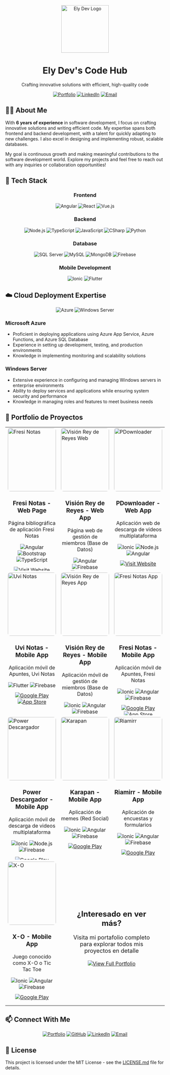 <div align="center">
    <img src="https://www.elydev.online/elydev.webp" alt="Ely Dev Logo" width="150" height="150">
    <h1>Ely Dev's Code Hub</h1>
    <p>Crafting innovative solutions with efficient, high-quality code</p>
    <p>
        <a href="https://www.elydev.online/"><img src="https://img.shields.io/badge/Portfolio-elydev.online-brightgreen?style=for-the-badge" alt="Portfolio"></a>
        <a href="https://www.linkedin.com/in/eliezer-rivera-8a33281a4/"><img src="https://img.shields.io/badge/LinkedIn-Gerson_Rivera-blue?style=for-the-badge&logo=linkedin" alt="LinkedIn"></a>
        <a href="mailto:elydeveloperhn@gmail.com"><img src="https://img.shields.io/badge/Email-elydeveloperhn@gmail.com-red?style=for-the-badge&logo=gmail" alt="Email"></a>
    </p>
</div>

## 👨‍💻 About Me

With **6 years of experience** in software development, I focus on crafting innovative solutions and writing efficient code. My expertise spans both frontend and backend development, with a talent for quickly adapting to new challenges. I also excel in designing and implementing robust, scalable databases.

My goal is continuous growth and making meaningful contributions to the software development world. Explore my projects and feel free to reach out with any inquiries or collaboration opportunities!

## 🚀 Tech Stack

<div align="center">

### Frontend
<p>
  <img src="https://img.shields.io/badge/-Angular-E41152?style=for-the-badge&logo=angular&logoColor=white" alt="Angular" />
  <img src="https://img.shields.io/badge/-React-09CBEE?style=for-the-badge&logo=React&logoColor=white" alt="React" />
  <img src="https://img.shields.io/badge/-Vue.js-44AF80?style=for-the-badge&logo=Vue.js&logoColor=white" alt="Vue.js" />
</p>

### Backend
<p>
  <img src="https://img.shields.io/badge/-Node.js-559846?style=for-the-badge&logo=Node.js&logoColor=white" alt="Node.js" />
  <img src="https://img.shields.io/badge/-TypeScript-2F68A6?style=for-the-badge&logo=TypeScript&logoColor=white" alt="TypeScript" />
  <img src="https://img.shields.io/badge/-JavaScript-E2CF51?style=for-the-badge&logo=JavaScript&logoColor=white" alt="JavaScript" />
  <img src="https://img.shields.io/badge/-CSharp-9673CA?style=for-the-badge&logo=CSharp&logoColor=white" alt="CSharp" />
  <img src="https://img.shields.io/badge/-Python-0A556A?style=for-the-badge&logo=Python&logoColor=white" alt="Python" />
</p>

### Database
<p>
  <img src="https://img.shields.io/badge/-SQL_Server-A4191E?style=for-the-badge&logo=microsoft-sql-server&logoColor=white" alt="SQL Server" />
  <img src="https://img.shields.io/badge/-MySQL-0A556A?style=for-the-badge&logo=MySQL&logoColor=white" alt="MySQL" />
  <img src="https://img.shields.io/badge/-MongoDB-4CAF50?style=for-the-badge&logo=mongodb&logoColor=white" alt="MongoDB" />
  <img src="https://img.shields.io/badge/-Firebase-EBBE42?style=for-the-badge&logo=firebase&logoColor=white" alt="Firebase" />
</p>

### Mobile Development
<p>
  <img src="https://img.shields.io/badge/-Ionic-2F68A6?style=for-the-badge&logo=Ionic&logoColor=white" alt="Ionic" />
  <img src="https://img.shields.io/badge/-Flutter-4ABBEB?style=for-the-badge&logo=Flutter&logoColor=white" alt="Flutter" />
</p>
</div>

## ☁️ Cloud Deployment Expertise

<div align="center">
<p>
  <img src="https://img.shields.io/badge/-Azure-2EA1E1?style=for-the-badge&logo=microsoftazure&logoColor=white" alt="Azure" />
  <img src="https://img.shields.io/badge/-Windows_Server-193389?style=for-the-badge&logo=microsoft&logoColor=white" alt="Windows Server" />
</p>
</div>

### Microsoft Azure
- Proficient in deploying applications using Azure App Service, Azure Functions, and Azure SQL Database
- Experience in setting up development, testing, and production environments
- Knowledge in implementing monitoring and scalability solutions

### Windows Server
- Extensive experience in configuring and managing Windows servers in enterprise environments
- Ability to deploy services and applications while ensuring system security and performance
- Knowledge in managing roles and features to meet business needs

## 📂 Portfolio de Proyectos

<div align="center">

<table>
<tbody>
  <!-- ROW 1 -->
  <tr>
    <td width="33%" valign="top">
      <div style="height: 450px; overflow: hidden;">
        <img src="https://www.elydev.online/projects/01.webp" alt="Fresi Notas" width="100%" height="200px" style="object-fit: cover; border-radius: 8px;">
        <h3 align="center">Fresi Notas - Web Page</h3>
        <p align="center">Página bibliográfica de aplicación Fresi Notas</p>
        <div align="center">
          <img src="https://img.shields.io/badge/-Angular-E41152?style=flat-square&logo=angular&logoColor=white" alt="Angular">
          <img src="https://img.shields.io/badge/-Bootstrap-7952B3?style=flat-square&logo=bootstrap&logoColor=white" alt="Bootstrap">
          <img src="https://img.shields.io/badge/-TypeScript-2F68A6?style=flat-square&logo=TypeScript&logoColor=white" alt="TypeScript">
        </div>
        <div align="center" style="margin-top: 12px;">
          <a href="https://fresi-page.web.app"><img src="https://img.shields.io/badge/-View_Website-4285F4?style=for-the-badge&logo=google-chrome&logoColor=white" alt="Visit Website"></a>
        </div>
      </div>
    </td>
    <td width="33%" valign="top">
      <div style="height: 450px; overflow: hidden;">
        <img src="https://www.elydev.online/projects/02.webp" alt="Visión Rey de Reyes Web" width="100%" height="200px" style="object-fit: cover; border-radius: 8px;">
        <h3 align="center">Visión Rey de Reyes - Web App</h3>
        <p align="center">Página web de gestión de miembros (Base de Datos)</p>
        <div align="center">
          <img src="https://img.shields.io/badge/-Angular-E41152?style=flat-square&logo=angular&logoColor=white" alt="Angular">
          <img src="https://img.shields.io/badge/-Firebase-EBBE42?style=flat-square&logo=firebase&logoColor=white" alt="Firebase">
          <img src="https://img.shields.io/badge/-Bootstrap-7952B3?style=flat-square&logo=bootstrap&logoColor=white" alt="Bootstrap">
        </div>
        <div align="center" style="margin-top: 12px;">
          <a href="https://afirmacion-70c45.web.app/"><img src="https://img.shields.io/badge/-View_Website-4285F4?style=for-the-badge&logo=google-chrome&logoColor=white" alt="Visit Website"></a>
        </div>
      </div>
    </td>
    <td width="33%" valign="top">
      <div style="height: 450px; overflow: hidden;">
        <img src="https://www.elydev.online/projects/08.webp" alt="PDownloader" width="100%" height="200px" style="object-fit: cover; border-radius: 8px;">
        <h3 align="center">PDownloader - Web App</h3>
        <p align="center">Aplicación web de descarga de videos multiplataforma</p>
        <div align="center">
          <img src="https://img.shields.io/badge/-Ionic-2F68A6?style=flat-square&logo=Ionic&logoColor=white" alt="Ionic">
          <img src="https://img.shields.io/badge/-Node.js-559846?style=flat-square&logo=Node.js&logoColor=white" alt="Node.js">
          <img src="https://img.shields.io/badge/-Angular-E41152?style=flat-square&logo=angular&logoColor=white" alt="Angular">
        </div>
        <div align="center" style="margin-top: 12px;">
          <a href="https://downloader-pin.web.app"><img src="https://img.shields.io/badge/-View_Website-4285F4?style=for-the-badge&logo=google-chrome&logoColor=white" alt="Visit Website"></a>
        </div>
      </div>
    </td>
  </tr>
  
  <!-- ROW 2 -->
  <tr>
    <td width="33%" valign="top">
      <div style="height: 450px; overflow: hidden;">
        <img src="https://www.elydev.online/projects/10.webp" alt="Uvi Notas" width="100%" height="200px" style="object-fit: cover; border-radius: 8px;">
        <h3 align="center">Uvi Notas - Mobile App</h3>
        <p align="center">Aplicación móvil de Apuntes, Uvi Notas</p>
        <div align="center">
          <img src="https://img.shields.io/badge/-Flutter-4ABBEB?style=flat-square&logo=Flutter&logoColor=white" alt="Flutter">
          <img src="https://img.shields.io/badge/-Firebase-EBBE42?style=flat-square&logo=firebase&logoColor=white" alt="Firebase">
        </div>
        <div align="center" style="margin-top: 12px;">
          <a href="https://play.google.com/store/apps/details?id=com.elydev.uvi_notas"><img src="https://img.shields.io/badge/-Google_Play-414141?style=for-the-badge&logo=google-play&logoColor=white" alt="Google Play"></a>
          <a href="https://apps.apple.com/ve/app/uvi-notas-bloc-de-notas/id6514274523"><img src="https://img.shields.io/badge/-App_Store-0D96F6?style=for-the-badge&logo=app-store&logoColor=white" alt="App Store"></a>
        </div>
      </div>
    </td>
    <td width="33%" valign="top">
      <div style="height: 450px; overflow: hidden;">
        <img src="https://www.elydev.online/projects/11.webp" alt="Visión Rey de Reyes App" width="100%" height="200px" style="object-fit: cover; border-radius: 8px;">
        <h3 align="center">Visión Rey de Reyes - Mobile App</h3>
        <p align="center">Aplicación móvil de gestión de miembros (Base de Datos)</p>
        <div align="center">
          <img src="https://img.shields.io/badge/-Ionic-2F68A6?style=flat-square&logo=Ionic&logoColor=white" alt="Ionic">
          <img src="https://img.shields.io/badge/-Angular-E41152?style=flat-square&logo=angular&logoColor=white" alt="Angular">
          <img src="https://img.shields.io/badge/-Firebase-EBBE42?style=flat-square&logo=firebase&logoColor=white" alt="Firebase">
        </div>
        <div align="center" style="margin-top: 12px;">
          <a href="https://play.google.com/store/apps/details?id=www.elydev.reydereyesvision"><img src="https://img.shields.io/badge/-Google_Play-414141?style=for-the-badge&logo=google-play&logoColor=white" alt="Google Play"></a>
          <a href="https://apps.apple.com/hn/app/visión-rey-de-reyes/id6742387446"><img src="https://img.shields.io/badge/-App_Store-0D96F6?style=for-the-badge&logo=app-store&logoColor=white" alt="App Store"></a>
        </div>
      </div>
    </td>
    <td width="33%" valign="top">
      <div style="height: 450px; overflow: hidden;">
        <img src="https://www.elydev.online/projects/03.webp" alt="Fresi Notas App" width="100%" height="200px" style="object-fit: cover; border-radius: 8px;">
        <h3 align="center">Fresi Notas - Mobile App</h3>
        <p align="center">Aplicación móvil de Apuntes, Fresi Notas</p>
        <div align="center">
          <img src="https://img.shields.io/badge/-Ionic-2F68A6?style=flat-square&logo=Ionic&logoColor=white" alt="Ionic">
          <img src="https://img.shields.io/badge/-Angular-E41152?style=flat-square&logo=angular&logoColor=white" alt="Angular">
          <img src="https://img.shields.io/badge/-Firebase-EBBE42?style=flat-square&logo=firebase&logoColor=white" alt="Firebase">
        </div>
        <div align="center" style="margin-top: 12px;">
          <a href="https://play.google.com/store/apps/details?id=elydev.fresinotas.app"><img src="https://img.shields.io/badge/-Google_Play-414141?style=for-the-badge&logo=google-play&logoColor=white" alt="Google Play"></a>
          <a href="https://apps.apple.com/ve/app/fresi-notas-bloc-de-notas/id6483685358"><img src="https://img.shields.io/badge/-App_Store-0D96F6?style=for-the-badge&logo=app-store&logoColor=white" alt="App Store"></a>
        </div>
      </div>
    </td>
  </tr>
  
  <!-- ROW 3 -->
  <tr>
    <td width="33%" valign="top">
      <div style="height: 450px; overflow: hidden;">
        <img src="https://www.elydev.online/projects/04.webp" alt="Power Descargador" width="100%" height="200px" style="object-fit: cover; border-radius: 8px;">
        <h3 align="center">Power Descargador - Mobile App</h3>
        <p align="center">Aplicación móvil de descarga de videos multiplataforma</p>
        <div align="center">
          <img src="https://img.shields.io/badge/-Ionic-2F68A6?style=flat-square&logo=Ionic&logoColor=white" alt="Ionic">
          <img src="https://img.shields.io/badge/-Node.js-559846?style=flat-square&logo=Node.js&logoColor=white" alt="Node.js">
          <img src="https://img.shields.io/badge/-Firebase-EBBE42?style=flat-square&logo=firebase&logoColor=white" alt="Firebase">
        </div>
        <div align="center" style="margin-top: 12px;">
          <a href="https://play.google.com/store/apps/details?id=elydev.pdownloader.app"><img src="https://img.shields.io/badge/-Google_Play-414141?style=for-the-badge&logo=google-play&logoColor=white" alt="Google Play"></a>
        </div>
      </div>
    </td>
    <td width="33%" valign="top">
      <div style="height: 450px; overflow: hidden;">
        <img src="https://www.elydev.online/projects/05.webp" alt="Karapan" width="100%" height="200px" style="object-fit: cover; border-radius: 8px;">
        <h3 align="center">Karapan - Mobile App</h3>
        <p align="center">Aplicación de memes (Red Social)</p>
        <div align="center">
          <img src="https://img.shields.io/badge/-Ionic-2F68A6?style=flat-square&logo=Ionic&logoColor=white" alt="Ionic">
          <img src="https://img.shields.io/badge/-Angular-E41152?style=flat-square&logo=angular&logoColor=white" alt="Angular">
          <img src="https://img.shields.io/badge/-Firebase-EBBE42?style=flat-square&logo=firebase&logoColor=white" alt="Firebase">
        </div>
        <div align="center" style="margin-top: 12px;">
          <a href="https://play.google.com/store/apps/details?id=com.elydev.app"><img src="https://img.shields.io/badge/-Google_Play-414141?style=for-the-badge&logo=google-play&logoColor=white" alt="Google Play"></a>
        </div>
      </div>
    </td>
    <td width="33%" valign="top">
      <div style="height: 450px; overflow: hidden;">
        <img src="https://www.elydev.online/projects/06.webp" alt="Riamirr" width="100%" height="200px" style="object-fit: cover; border-radius: 8px;">
        <h3 align="center">Riamirr - Mobile App</h3>
        <p align="center">Aplicación de encuestas y formularios</p>
        <div align="center">
          <img src="https://img.shields.io/badge/-Ionic-2F68A6?style=flat-square&logo=Ionic&logoColor=white" alt="Ionic">
          <img src="https://img.shields.io/badge/-Angular-E41152?style=flat-square&logo=angular&logoColor=white" alt="Angular">
          <img src="https://img.shields.io/badge/-Firebase-EBBE42?style=flat-square&logo=firebase&logoColor=white" alt="Firebase">
        </div>
        <div align="center" style="margin-top: 12px;">
          <a href="https://play.google.com/store/apps/details?id=elydev.riamirr.app"><img src="https://img.shields.io/badge/-Google_Play-414141?style=for-the-badge&logo=google-play&logoColor=white" alt="Google Play"></a>
        </div>
      </div>
    </td>
  </tr>
  
  <!-- ROW 4 -->
  <tr>
    <td width="33%" valign="top">
      <div style="height: 450px; overflow: hidden;">
        <img src="https://www.elydev.online/projects/07.webp" alt="X-O" width="100%" height="200px" style="object-fit: cover; border-radius: 8px;">
        <h3 align="center">X-O - Mobile App</h3>
        <p align="center">Juego conocido como X-O o Tic Tac Toe</p>
        <div align="center">
          <img src="https://img.shields.io/badge/-Ionic-2F68A6?style=flat-square&logo=Ionic&logoColor=white" alt="Ionic">
          <img src="https://img.shields.io/badge/-Angular-E41152?style=flat-square&logo=angular&logoColor=white" alt="Angular">
          <img src="https://img.shields.io/badge/-Firebase-EBBE42?style=flat-square&logo=firebase&logoColor=white" alt="Firebase">
        </div>
        <div align="center" style="margin-top: 12px;">
          <a href="https://play.google.com/store/apps/details?id=elydev.xo.app"><img src="https://img.shields.io/badge/-Google_Play-414141?style=for-the-badge&logo=google-play&logoColor=white" alt="Google Play"></a>
        </div>
      </div>
    </td>
    <td colspan="2" align="center" valign="middle">
      <div style="padding: 30px;">
        <h2>¿Interesado en ver más?</h2>
        <p style="font-size: 18px; margin-bottom: 20px;">Visita mi portafolio completo para explorar todos mis proyectos en detalle</p>
        <a href="https://www.elydev.online/" target="_blank"><img src="https://img.shields.io/badge/-Visitar_Portafolio_Completo-212121?style=for-the-badge&logo=react&logoColor=white" alt="View Full Portfolio"></a>
      </div>
    </td>
  </tr>
</tbody>
</table>

</div>

## 📫 Connect With Me

<div align="center">
<p>
  <a href="https://www.elydev.online/"><img src="https://img.shields.io/badge/Portfolio-elydev.online-brightgreen?style=for-the-badge" alt="Portfolio"></a>
  <a href="https://github.com/ElyDeveloper"><img src="https://img.shields.io/badge/GitHub-ElyDeveloper-black?style=for-the-badge&logo=github" alt="GitHub"></a>
  <a href="https://www.linkedin.com/in/eliezer-rivera-8a33281a4/"><img src="https://img.shields.io/badge/LinkedIn-Gerson_Rivera-blue?style=for-the-badge&logo=linkedin" alt="LinkedIn"></a>
  <a href="mailto:elydeveloperhn@gmail.com"><img src="https://img.shields.io/badge/Email-elydeveloperhn@gmail.com-red?style=for-the-badge&logo=gmail" alt="Email"></a>
</p>
</div>

## 📄 License

This project is licensed under the MIT License - see the [LICENSE.md](LICENSE.md) file for details.
